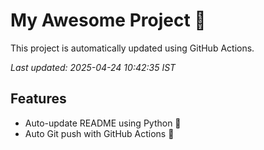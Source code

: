 # My Awesome Project 🚀

This project is automatically updated using GitHub Actions.

_Last updated: 2025-04-24 10:42:35 IST_

## Features
- Auto-update README using Python 🐍
- Auto Git push with GitHub Actions 🤖
